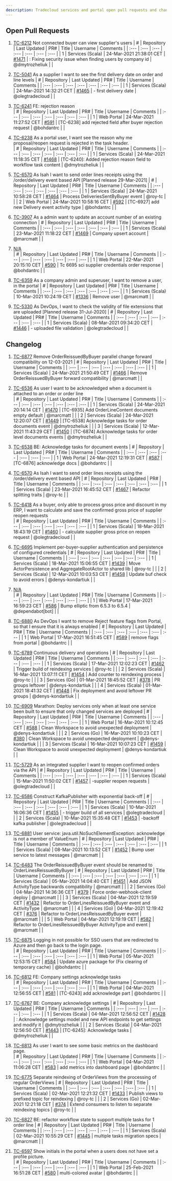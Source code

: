 ```yaml
---
description: Tradecloud services and portal open pull requests and changelog (Wed Mar 24 22:30:43 CET 2021)
---
```



## Open Pull Requests

1. [TC-6212](https://tradecloud.atlassian.net/browse/TC-6212) Not connected buyer can view supplier&#39;s users 
| #    | Repository | Last Updated | PR#  | Title | Username | Comments |
| :--- | :---       | :---         | :--- | :---  | :---     | :--- |
| 1 | Services (Scala) | 24-Mar-2021 21:38:01 CET | [#1471](https://github.com/tradecloud/tradecloud-microservices/pull/1471) | : Fixing security issue when finding users by company id | @dmytrozheliuk |  |

2. [TC-5041](https://tradecloud.atlassian.net/browse/TC-5041) As a supplier I want to see the first delivery date on order and line levels 
| #    | Repository | Last Updated | PR#  | Title | Username | Comments |
| :--- | :---       | :---         | :--- | :---  | :---     | :--- |
| 1 | Services (Scala) | 24-Mar-2021 14:32:21 CET | [#1465](https://github.com/tradecloud/tradecloud-microservices/pull/1465) |  - first delivery date | @olegtradecloud |  |

3. [TC-6241](https://tradecloud.atlassian.net/browse/TC-6241) FE: rejection reason  
| #    | Repository | Last Updated | PR#  | Title | Username | Comments |
| :--- | :---       | :---         | :--- | :---  | :---     | :--- |
| 1 | Web Portal | 24-Mar-2021 11:27:52 CET | [#591](https://github.com/tradecloud/tradecloud-portal-angular/pull/591) | [TC-6238] add rejected field after buyer rejection request | @bohdantrc |  |

4. [TC-6238](https://tradecloud.atlassian.net/browse/TC-6238) As a portal user, I want see the reason why me proposal/reopen request is rejected in the task header.  
| #    | Repository | Last Updated | PR#  | Title | Username | Comments |
| :--- | :---       | :---         | :--- | :---  | :---     | :--- |
| 1 | Services (Scala) | 24-Mar-2021 11:18:35 CET | [#1468](https://github.com/tradecloud/tradecloud-microservices/pull/1468) | [TC-6240]: Added rejection reason field to workflow task content | @dmytrozheliuk |  |

5. [TC-6570](https://tradecloud.atlassian.net/browse/TC-6570) As Isah I want to send order lines receipts using the /order/delivery event based API [Planned release 29-Mar-2021]
| #    | Repository | Last Updated | PR#  | Title | Username | Comments |
| :--- | :---       | :---         | :--- | :---  | :---     | :--- |
| 1 | Services (Scala) | 24-Mar-2021 10:58:28 CET | [#1464](https://github.com/tradecloud/tradecloud-microservices/pull/1464) |  Process DeliveriesSentByBuyer event | @roy-tc |  |
| 2 | Web Portal | 24-Mar-2021 10:58:16 CET | [#592](https://github.com/tradecloud/tradecloud-portal-angular/pull/592) | [TC-6927] add new Delivery event activity type | @bohdantrc |  |

6. [TC-3907](https://tradecloud.atlassian.net/browse/TC-3907) As a admin want to update an account number of an existing connection 
| #    | Repository | Last Updated | PR#  | Title | Username | Comments |
| :--- | :---       | :---         | :--- | :---  | :---     | :--- |
| 1 | Services (Scala) | 23-Mar-2021 11:18:22 CET | [#1469](https://github.com/tradecloud/tradecloud-microservices/pull/1469) |  Company upsert account | @marcmatt |  |

7. [N/A](#)  
| #    | Repository | Last Updated | PR#  | Title | Username | Comments |
| :--- | :---       | :---         | :--- | :---  | :---     | :--- |
| 1 | Web Portal | 22-Mar-2021 20:15:10 CET | [#590](https://github.com/tradecloud/tradecloud-portal-angular/pull/590) | Tc 6695 sci supplier credentials order response | @bohdantrc |  |

8. [TC-6359](https://tradecloud.atlassian.net/browse/TC-6359) As a company admin and superuser, I want to remove a user, in the portal 
| #    | Repository | Last Updated | PR#  | Title | Username | Comments |
| :--- | :---       | :---         | :--- | :---  | :---     | :--- |
| 1 | Services (Scala) | 10-Mar-2021 10:24:19 CET | [#1336](https://github.com/tradecloud/tradecloud-microservices/pull/1336) |  Remove user | @marcmatt |  |

9. [TC-5330](https://tradecloud.atlassian.net/browse/TC-5330) As DevOps, I want to check the validity of file extensions that are uploaded [Planned release 31-Jul-2020]
| #    | Repository | Last Updated | PR#  | Title | Username | Comments |
| :--- | :---       | :---         | :--- | :---  | :---     | :--- |
| 1 | Services (Scala) | 08-Mar-2021 09:34:20 CET | [#1446](https://github.com/tradecloud/tradecloud-microservices/pull/1446) |  - uploaded file validation | @olegtradecloud |  |

## Changelog

1. [TC-6877](https://tradecloud.atlassian.net/browse/TC-6877) Remove OrderReissuedByBuyer parallel change forward compatibility on 12-03-2021 
| #    | Repository | Last Updated | PR#  | Title | Username | Comments |
| :--- | :---       | :---         | :--- | :---  | :---     | :--- |
| 1 | Services (Scala) | 24-Mar-2021 21:50:49 CET | [#1466](https://github.com/tradecloud/tradecloud-microservices/pull/1466) |  Remove OrderReissuedByBuyer forward compatibility | @marcmatt |  |

2. [TC-6536](https://tradecloud.atlassian.net/browse/TC-6536) As user I want to be acknowledged when a document is attached to an order or order line  
| #    | Repository | Last Updated | PR#  | Title | Username | Comments |
| :--- | :---       | :---         | :--- | :---  | :---     | :--- |
| 1 | Services (Scala) | 24-Mar-2021 20:14:14 CET | [#1470](https://github.com/tradecloud/tradecloud-microservices/pull/1470) |  [TC-6935] Add OrderLineContent documents empty default | @marcmatt |  |
| 2 | Services (Scala) | 24-Mar-2021 12:20:07 CET | [#1449](https://github.com/tradecloud/tradecloud-microservices/pull/1449) |  [TC-6538] Acknowledge tasks for order documents event | @dmytrozheliuk |  |
| 3 | Services (Scala) | 12-Mar-2021 11:43:29 CET | [#1450](https://github.com/tradecloud/tradecloud-microservices/pull/1450) |  [TC-6874] Acknowledge tasks for order level documents events | @dmytrozheliuk |  |

3. [TC-6538](https://tradecloud.atlassian.net/browse/TC-6538) BE:  Acknowledge tasks for document events 
| #    | Repository | Last Updated | PR#  | Title | Username | Comments |
| :--- | :---       | :---         | :--- | :---  | :---     | :--- |
| 1 | Web Portal | 24-Mar-2021 12:19:31 CET | [#587](https://github.com/tradecloud/tradecloud-portal-angular/pull/587) | [TC-6876] acknowledge docs | @bohdantrc |  |

4. [TC-6570](https://tradecloud.atlassian.net/browse/TC-6570) As Isah I want to send order lines receipts using the /order/delivery event based API 
| #    | Repository | Last Updated | PR#  | Title | Username | Comments |
| :--- | :---       | :---         | :--- | :---  | :---     | :--- |
| 1 | Services (Scala) | 23-Mar-2021 16:45:52 CET | [#1467](https://github.com/tradecloud/tradecloud-microservices/pull/1467) |  Refactor splitting traits | @roy-tc |  |

5. [TC-6418](https://tradecloud.atlassian.net/browse/TC-6418) As a buyer, only able to process gross price and discount in my ERP, I want to calculate and save the confirmed gross price of supplier reopen requests  
| #    | Repository | Last Updated | PR#  | Title | Username | Comments |
| :--- | :---       | :---         | :--- | :---  | :---     | :--- |
| 1 | Services (Scala) | 18-Mar-2021 18:43:19 CET | [#1460](https://github.com/tradecloud/tradecloud-microservices/pull/1460) |  - calculate supplier gross price on reopen request | @olegtradecloud |  |

6. [TC-6695](https://tradecloud.atlassian.net/browse/TC-6695) Implement per-buyer-supplier authentication and persistence of configured credentials 
| #    | Repository | Last Updated | PR#  | Title | Username | Comments |
| :--- | :---       | :---         | :--- | :---  | :---     | :--- |
| 1 | Services (Scala) | 18-Mar-2021 15:06:55 CET | [#1439](https://github.com/tradecloud/tradecloud-microservices/pull/1439) |  Move ActorPersistence and AggregateRootActor to shared lib | @roy-tc |  |
| 2 | Services (Scala) | 12-Mar-2021 10:03:53 CET | [#1458](https://github.com/tradecloud/tradecloud-microservices/pull/1458) |  Update buf check to avoid errors | @denys-kondartiuk |  |

7. [N/A](#)  
| #    | Repository | Last Updated | PR#  | Title | Username | Comments |
| :--- | :---       | :---         | :--- | :---  | :---     | :--- |
| 1 | Web Portal | 17-Mar-2021 16:59:23 CET | [#586](https://github.com/tradecloud/tradecloud-portal-angular/pull/586) | Bump elliptic from 6.5.3 to 6.5.4 | @dependabot[bot] |  |

8. [TC-6880](https://tradecloud.atlassian.net/browse/TC-6880) As DevOps I want to remove Reject feature flags from Portal, so that I ensure that it is always enabled 
| #    | Repository | Last Updated | PR#  | Title | Username | Comments |
| :--- | :---       | :---         | :--- | :---  | :---     | :--- |
| 1 | Web Portal | 17-Mar-2021 16:51:45 CET | [#589](https://github.com/tradecloud/tradecloud-portal-angular/pull/589) |  remove flags from portal | @bohdantrc |  |

9. [TC-6789](https://tradecloud.atlassian.net/browse/TC-6789) Continuous delivery and operations 
| #    | Repository | Last Updated | PR#  | Title | Username | Comments |
| :--- | :---       | :---         | :--- | :---  | :---     | :--- |
| 1 | Services (Scala) | 17-Mar-2021 12:02:23 CET | [#1462](https://github.com/tradecloud/tradecloud-microservices/pull/1462) |  Trigger build of reindexing services | @roy-tc |  |
| 2 | Services (Scala) | 16-Mar-2021 13:07:11 CET | [#1454](https://github.com/tradecloud/tradecloud-microservices/pull/1454) |  Add counter to reindexing process | @roy-tc |  |
| 3 | Services (Go) | 01-Mar-2021 18:45:52 CET | [#378](https://github.com/tradecloud/tradecloud-microservices-go/pull/378) |  PR groups leftover | @denys-kondartiuk |  |
| 4 | Services (Scala) | 01-Mar-2021 18:41:32 CET | [#1448](https://github.com/tradecloud/tradecloud-microservices/pull/1448) |  Fix deployment and avoid leftover PR groups | @denys-kondartiuk |  |

10. [TC-6909](https://tradecloud.atlassian.net/browse/TC-6909) Marathon: Deploy services only when at least one service been built to ensure that only changed services are deployed 
| #    | Repository | Last Updated | PR#  | Title | Username | Comments |
| :--- | :---       | :---         | :--- | :---  | :---     | :--- |
| 1 | Web Portal | 16-Mar-2021 10:12:45 CET | [#588](https://github.com/tradecloud/tradecloud-portal-angular/pull/588) |  Clean Workspace to avoid unexpected deployment | @denys-kondartiuk |  |
| 2 | Services (Go) | 16-Mar-2021 10:10:23 CET | [#380](https://github.com/tradecloud/tradecloud-microservices-go/pull/380) |  Clean Workspace to avoid unexpected deployment | @denys-kondartiuk |  |
| 3 | Services (Scala) | 16-Mar-2021 10:07:23 CET | [#1459](https://github.com/tradecloud/tradecloud-microservices/pull/1459) |  Clean Workspace to avoid unexpected deployment | @denys-kondartiuk |  |

11. [TC-5729](https://tradecloud.atlassian.net/browse/TC-5729) As an integrated supplier I want to reopen confirmed orders via the API 
| #    | Repository | Last Updated | PR#  | Title | Username | Comments |
| :--- | :---       | :---         | :--- | :---  | :---     | :--- |
| 1 | Services (Scala) | 15-Mar-2021 11:50:02 CET | [#1457](https://github.com/tradecloud/tradecloud-microservices/pull/1457) |  -supplier reopen requests | @olegtradecloud |  |

12. [TC-6586](https://tradecloud.atlassian.net/browse/TC-6586) Construct KafkaPublisher with exponential back-off 
| #    | Repository | Last Updated | PR#  | Title | Username | Comments |
| :--- | :---       | :---         | :--- | :---  | :---     | :--- |
| 1 | Services (Scala) | 10-Mar-2021 16:06:36 CET | [#1455](https://github.com/tradecloud/tradecloud-microservices/pull/1455) |  - trigger build of all services | @olegtradecloud |  |
| 2 | Services (Scala) | 10-Mar-2021 15:35:48 CET | [#1453](https://github.com/tradecloud/tradecloud-microservices/pull/1453) |  -backoff kafka publisher | @olegtradecloud |  |

13. [TC-6881](https://tradecloud.atlassian.net/browse/TC-6881) User service: java.util.NoSuchElementException: acknowledge is not a member of ValueEnum 
| #    | Repository | Last Updated | PR#  | Title | Username | Comments |
| :--- | :---       | :---         | :--- | :---  | :---     | :--- |
| 1 | Services (Scala) | 08-Mar-2021 10:13:52 CET | [#1452](https://github.com/tradecloud/tradecloud-microservices/pull/1452) |  Bump user service to latest messages | @marcmatt |  |

14. [TC-6483](https://tradecloud.atlassian.net/browse/TC-6483) The OrderReissuedByBuyer event should be renamed to OrderLinesReissuedByBuyer 
| #    | Repository | Last Updated | PR#  | Title | Username | Comments |
| :--- | :---       | :---         | :--- | :---  | :---     | :--- |
| 1 | Services (Scala) | 05-Mar-2021 14:04:40 CET | [#1451](https://github.com/tradecloud/tradecloud-microservices/pull/1451) |  Add JSON ActivityType backwards compatibility | @marcmatt |  |
| 2 | Services (Go) | 04-Mar-2021 14:36:36 CET | [#379](https://github.com/tradecloud/tradecloud-microservices-go/pull/379) |  Force order-webhook-client deploy | @marcmatt |  |
| 3 | Services (Scala) | 04-Mar-2021 12:19:59 CET | [#1432](https://github.com/tradecloud/tradecloud-microservices/pull/1432) |  Refactor to OrderLinesReissuedByBuyer event and ActivityType | @marcmatt |  |
| 4 | Services (Go) | 04-Mar-2021 12:19:42 CET | [#376](https://github.com/tradecloud/tradecloud-microservices-go/pull/376) |  Refactor to OrderLinesReissuedByBuyer event | @marcmatt |  |
| 5 | Web Portal | 04-Mar-2021 12:19:19 CET | [#582](https://github.com/tradecloud/tradecloud-portal-angular/pull/582) |  Refactor to OrderLinesReissuedByBuyer ActivityType and event | @marcmatt |  |

15. [TC-6875](https://tradecloud.atlassian.net/browse/TC-6875) Logging in not possible for SSO users that are redirected to Azure and then go back to the login page.  
| #    | Repository | Last Updated | PR#  | Title | Username | Comments |
| :--- | :---       | :---         | :--- | :---  | :---     | :--- |
| 1 | Web Portal | 05-Mar-2021 12:53:15 CET | [#584](https://github.com/tradecloud/tradecloud-portal-angular/pull/584) |  Update azure package for (Fix clearing of temporary cache) | @bohdantrc |  |

16. [TC-6812](https://tradecloud.atlassian.net/browse/TC-6812) FE: Company settings acknowledge tasks  
| #    | Repository | Last Updated | PR#  | Title | Username | Comments |
| :--- | :---       | :---         | :--- | :---  | :---     | :--- |
| 1 | Web Portal | 04-Mar-2021 12:56:55 CET | [#581](https://github.com/tradecloud/tradecloud-portal-angular/pull/581) | [TC-6243] add acknowledge part | @bohdantrc |  |

17. [TC-6767](https://tradecloud.atlassian.net/browse/TC-6767) BE: Company acknowledge settings 
| #    | Repository | Last Updated | PR#  | Title | Username | Comments |
| :--- | :---       | :---         | :--- | :---  | :---     | :--- |
| 1 | Services (Scala) | 04-Mar-2021 12:56:52 CET | [#1428](https://github.com/tradecloud/tradecloud-microservices/pull/1428) | : Acknowledge settings model and new API endpoints to get settings and modify it | @dmytrozheliuk |  |
| 2 | Services (Scala) | 04-Mar-2021 12:56:50 CET | [#1443](https://github.com/tradecloud/tradecloud-microservices/pull/1443) | [TC-6245]: Acknowledge tasks | @dmytrozheliuk |  |

18. [TC-6813](https://tradecloud.atlassian.net/browse/TC-6813) As user I want to see some basic metrics on the dashboard page.  
| #    | Repository | Last Updated | PR#  | Title | Username | Comments |
| :--- | :---       | :---         | :--- | :---  | :---     | :--- |
| 1 | Web Portal | 04-Mar-2021 11:06:28 CET | [#583](https://github.com/tradecloud/tradecloud-portal-angular/pull/583) |  add metrics into dashboard page | @bohdantrc |  |

19. [TC-6775](https://tradecloud.atlassian.net/browse/TC-6775) Separate reindexing of OrderViews from the processing of regular OrderViews 
| #    | Repository | Last Updated | PR#  | Title | Username | Comments |
| :--- | :---       | :---         | :--- | :---  | :---     | :--- |
| 1 | Services (Scala) | 02-Mar-2021 12:21:32 CET | [#1433](https://github.com/tradecloud/tradecloud-microservices/pull/1433) |  Publish views to prefixed topic for reindexing | @roy-tc |  |
| 2 | Services (Go) | 02-Mar-2021 12:21:18 CET | [#374](https://github.com/tradecloud/tradecloud-microservices-go/pull/374) |  Extend consumers to listen to separate reindexing topics | @roy-tc |  |

20. [TC-6827](https://tradecloud.atlassian.net/browse/TC-6827) BE: refactor workflow state to support multiple tasks for 1 order line 
| #    | Repository | Last Updated | PR#  | Title | Username | Comments |
| :--- | :---       | :---         | :--- | :---  | :---     | :--- |
| 1 | Services (Scala) | 02-Mar-2021 10:55:29 CET | [#1445](https://github.com/tradecloud/tradecloud-microservices/pull/1445) |  multiple tasks migration specs | @marcmatt |  |

21. [TC-6597](https://tradecloud.atlassian.net/browse/TC-6597) Show initials in the portal when a users does not have set a profile picture.  
| #    | Repository | Last Updated | PR#  | Title | Username | Comments |
| :--- | :---       | :---         | :--- | :---  | :---     | :--- |
| 1 | Web Portal | 25-Feb-2021 16:51:28 CET | [#580](https://github.com/tradecloud/tradecloud-portal-angular/pull/580) |  multi-colored avatar | @bohdantrc |  |

